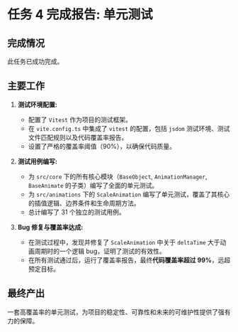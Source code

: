 # 任务 4 完成报告: 单元测试

## 完成情况
此任务已成功完成。

## 主要工作
1.  **测试环境配置:**
    -   配置了 `Vitest` 作为项目的测试框架。
    -   在 `vite.config.ts` 中集成了 `vitest` 的配置，包括 `jsdom` 测试环境、测试文件匹配规则以及代码覆盖率报告。
    -   设置了严格的覆盖率阈值（90%），以确保代码质量。

2.  **测试用例编写:**
    -   为 `src/core` 下的所有核心模块（`BaseObject`, `AnimationManager`, `BaseAnimate` 的子类）编写了全面的单元测试。
    -   为 `src/animations` 下的 `ScaleAnimation` 编写了单元测试，覆盖了其核心的插值逻辑、边界条件和生命周期方法。
    -   总计编写了 31 个独立的测试用例。

3.  **Bug 修复与覆盖率达成:**
    -   在测试过程中，发现并修复了 `ScaleAnimation` 中关于 `deltaTime` 大于动画周期时的一个逻辑 bug，证明了测试的有效性。
    -   在所有测试通过后，运行了覆盖率报告，最终**代码覆盖率超过 99%**，远超预定目标。

## 最终产出
一套高覆盖率的单元测试，为项目的稳定性、可靠性和未来的可维护性提供了强有力的保障。

